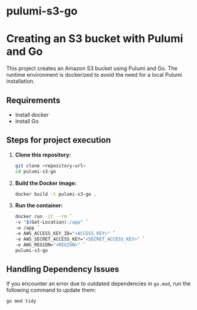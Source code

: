 # pulumi-s3-go

# Creating an S3 bucket with Pulumi and Go

This project creates an Amazon S3 bucket using Pulumi and Go. The runtime environment is dockerized to avoid the need for a local Pulumi installation.

## Requirements
- Install docker
- Install Go

## Steps for project execution

1. **Clone this repository:**  
    ```bash
    git clone <repository-url>
    cd pulumi-s3-go
    ```

2. **Build the Docker image:**  
    ```bash
    docker build -t pulumi-s3-go .
    ```

3. **Run the container:**  
    ```bash
    docker run -it --rm `
    -v "$(Get-Location):/app" `
    -w /app `
    -e AWS_ACCESS_KEY_ID="<ACCESS_KEY>" `
    -e AWS_SECRET_ACCESS_KEY="<SECRET_ACCESS_KEY>" `
    -e AWS_REGION="<REGION>" `
    pulumi-s3-go
    ```

## Handling Dependency Issues  

If you encounter an error due to outdated dependencies in `go.mod`, run the following command to update them:  

```bash
go mod tidy